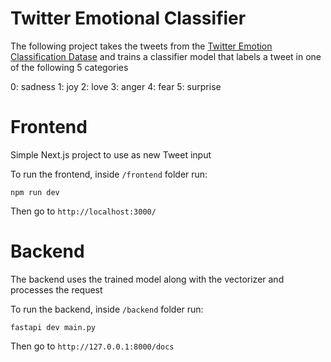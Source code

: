 # Twitter Emotional Classifier

The following project takes the tweets from the [Twitter Emotion Classification Datase](https://www.kaggle.com/datasets/aadyasingh55/twitter-emotion-classification-dataset/data) and trains a classifier model that labels a tweet in one of the following 5 categories

0: sadness
1: joy
2: love
3: anger
4: fear
5: surprise

# Frontend

Simple Next.js project to use as new Tweet input

To run the frontend, inside `/frontend` folder run:

```
npm run dev
```

Then go to `http://localhost:3000/`

# Backend

The backend uses the trained model along with the vectorizer and processes the request

To run the backend, inside `/backend` folder run:

```
fastapi dev main.py
```

Then go to `http://127.0.0.1:8000/docs`
